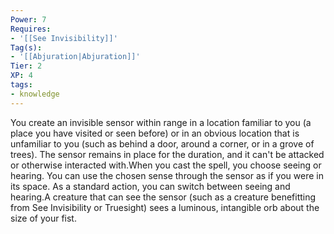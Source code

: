 ```yaml
---
Power: 7
Requires:
- '[[See Invisibility]]'
Tag(s):
- '[[Abjuration|Abjuration]]'
Tier: 2
XP: 4
tags:
- knowledge
---
```


You create an invisible sensor within range in a location familiar to you (a place you have visited or seen before) or in an obvious location that is unfamiliar to you (such as behind a door, around a corner, or in a grove of trees). The sensor remains in place for the duration, and it can't be attacked or otherwise interacted with.When you cast the spell, you choose seeing or hearing. You can use the chosen sense through the sensor as if you were in its space. As a standard action, you can switch between seeing and hearing.A creature that can see the sensor (such as a creature benefitting from See Invisibility or Truesight) sees a luminous, intangible orb about the size of your fist.